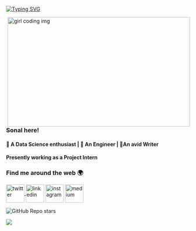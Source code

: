 [![Typing SVG](https://readme-typing-svg.herokuapp.com/?color=tokyonight&size=35&center=true&vCenter=true&width=1000&lines=HELLO+THERE!;HERE+TO+EXPLORE+AI+AND+MACHINE+LEARNING;LET'S+MAKE+OPEN+SOURCE+MORE+ACCESSIBLE)](https://git.io/typing-svg)

<img align="right" src="https://miro.medium.com/max/1600/0*K2WLMTExLyida7OR.gif" width="500" height="300" alt="girl coding img" >

### Sonal here!

<h4> 🌱 A Data Science enthusiast | 🌱 An Engineer | 🌱An avid Writer </h4>

<h4> Presently working as a Project Intern </h4>

### Find me around the web 🌍 
<a href="https://twitter.com/Sonal86569019">  <img align="center" src="https://assets.stickpng.com/thumbs/580b57fcd9996e24bc43c53e.png" width="50" height="50" alt="twitter"> </a>
<a href="https://www.linkedin.com/in/sonalsonawane08/"><img align="center" src="https://seeklogo.com/images/L/linkedin-icon-logo-05B2880899-seeklogo.com.png" width="50" height="50" alt="linkedin"></a>
<a href="https://www.instagram.com/"><img align="center" src="https://assets.stickpng.com/images/580b57fcd9996e24bc43c521.png" width="50" height="50" alt="instagram"></img></a>
<a href="https://medium.com/@Sonal_Sonawane"><img align="center" src="https://seeklogo.com/images/M/medium-logo-F0ACFCCD58-seeklogo.com.png" width="50" height="50" alt="medium"></img></a>

![GitHub Repo stars](https://img.shields.io/github/stars/Sonal008/Sonal008?style=for-the-badge)

![](https://github-readme-stats.vercel.app/api/top-langs/?username=Sonal008&theme=radical&hide_border=true&include_all_commits=true&count_private=true&layout=compact)
